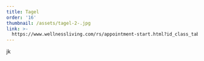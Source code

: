 ```yaml
---
title: Tagel
order: '16'
thumbnail: /assets/tagel-2-.jpg
link: >-
  https://www.wellnessliving.com/rs/appointment-start.html?id_class_tab=3&id_mode=1&k_business=248418&k_class_tab=26741&k_service=141441
---
```

jk
